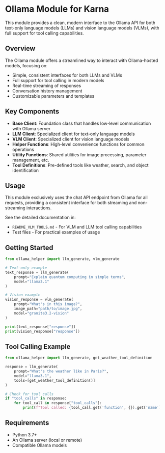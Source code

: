 # Ollama Module for Karna

This module provides a clean, modern interface to the Ollama API for both text-only language models (LLMs) and vision language models (VLMs), with full support for tool calling capabilities.

## Overview

The Ollama module offers a streamlined way to interact with Ollama-hosted models, focusing on:

- Simple, consistent interfaces for both LLMs and VLMs
- Full support for tool calling in modern models
- Real-time streaming of responses
- Conversation history management
- Customizable parameters and templates

## Key Components

- **Base Client**: Foundation class that handles low-level communication with Ollama server
- **LLM Client**: Specialized client for text-only language models
- **VLM Client**: Specialized client for vision language models
- **Helper Functions**: High-level convenience functions for common operations
- **Utility Functions**: Shared utilities for image processing, parameter management, etc.
- **Tool Definitions**: Pre-defined tools like weather, search, and object identification

## Usage

This module exclusively uses the chat API endpoint from Ollama for all requests, providing a consistent interface for both streaming and non-streaming interactions.

See the detailed documentation in:
- `README_VLM_TOOLS.md` - For VLM and LLM tool calling capabilities
- Test files - For practical examples of usage

## Getting Started

```python
from ollama_helper import llm_generate, vlm_generate

# Text-only example
text_response = llm_generate(
    prompt="Explain quantum computing in simple terms",
    model="llama3.1"
)

# Vision example
vision_response = vlm_generate(
    prompt="What's in this image?",
    image_path="path/to/image.jpg",
    model="granite3.2-vision"
)

print(text_response["response"])
print(vision_response["response"])
```

## Tool Calling Example

```python
from ollama_helper import llm_generate, get_weather_tool_definition

response = llm_generate(
    prompt="What's the weather like in Paris?",
    model="llama3.1",
    tools=[get_weather_tool_definition()]
)

# Check for tool calls
if "tool_calls" in response:
    for tool_call in response["tool_calls"]:
        print(f"Tool called: {tool_call.get('function', {}).get('name')}")
```

## Requirements

- Python 3.7+
- An Ollama server (local or remote)
- Compatible Ollama models 